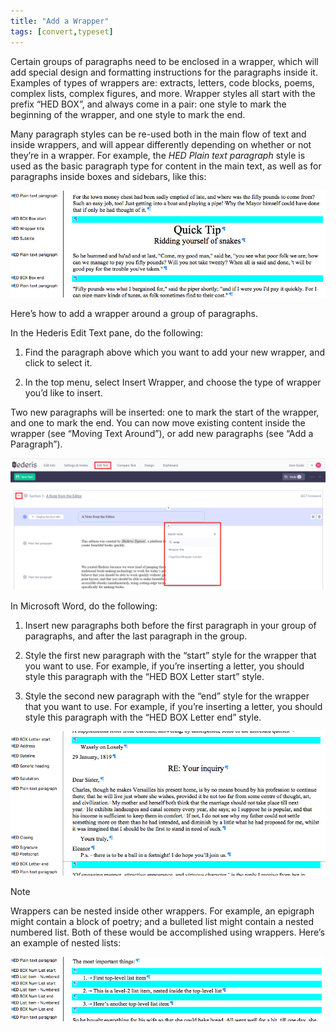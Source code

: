 ```yaml
---
title: "Add a Wrapper"
tags: [convert,typeset]
---
```

 
<html><body><section data-type="chapter" class="hsecchapter" data-hederis-type="hsecchapter" id="add-a-wrapper" data-pi-attrs="id: add-a-wrapper; data-tags: convert,typeset;" role="doc-chapter" data-tags="convert,typeset" data-author-name=" " data-book-title=" " title="Add a Wrapper"><p class="hblkp" data-hederis-type="hblkp" id="pMhOw39UP">Certain groups of paragraphs need to be enclosed in a wrapper, which will add special design and formatting instructions for the paragraphs inside it. Examples of types of wrappers are: extracts, letters, code blocks, poems, complex lists, complex figures, and more. Wrapper styles all start with the prefix &#8220;HED BOX&#8221;, and always come in a pair: one style to mark the beginning of the wrapper, and one style to mark the end.</p><p class="hblkp" data-hederis-type="hblkp" id="pg1Ac2PdH">Many paragraph styles can be re-used both in the main flow of text and inside wrappers, and will appear differently depending on whether or not they&#8217;re in a wrapper. For example, the <em data-hederis-type="hspanem" id="pkKeG6JQu">HED Plain text paragraph</em> style is used as the basic paragraph type for content in the main text, as well as for paragraphs inside boxes and sidebars, like this:</p><img data-hederis-type="hblkimg" class="hblkimg" id="pKBMPvCiq" src="/images/wrapper1.png" data-img-src="/images/wrapper1.png"/><p class="hblkp" data-hederis-type="hblkp" id="pY2jo13e4">Here&#8217;s how to add a wrapper around a group of paragraphs.</p><p class="hblkp" data-hederis-type="hblkp" id="pyXooS2Kz">In the Hederis Edit Text pane, do the following:</p><ol class="hwprnumlist" data-hederis-type="hwprnumlist" id="pT6Mv0APL"><li class="hblkoli" data-hederis-type="hblkoli" id="lia5ZTJjw2"><p class="hblkoli" data-hederis-type="hblklip" id="pyaFd34k1">Find the paragraph above which you want to add your new wrapper, and click to select it.</p></li><li class="hblkoli" data-hederis-type="hblkoli" id="li3fdVQCSk"><p class="hblkoli" data-hederis-type="hblklip" id="ptdyu0MdQ">In the top menu, select Insert Wrapper, and choose the type of wrapper you&#8217;d like to insert.</p></li></ol><p class="hblkp" data-hederis-type="hblkp" id="pFotDa8Q1">Two new paragraphs will be inserted: one to mark the start of the wrapper, and one to mark the end. You can now move existing content inside the wrapper (see &#8220;Moving Text Around&#8221;), or add new paragraphs (see &#8220;Add a Paragraph&#8221;).</p><img data-hederis-type="hblkimg" class="hblkimg" id="pIqqo7Nz4" src="/images/wrapper2.png" data-img-src="/images/wrapper2.png"/><p class="hblkp" data-hederis-type="hblkp" id="pKouKwdJM">In Microsoft Word, do the following:</p><ol class="hwprnumlist" data-hederis-type="hwprnumlist" id="putwfMiNa"><li class="hblkoli" data-hederis-type="hblkoli" id="liUaNIMxyC"><p class="hblkoli" data-hederis-type="hblklip" id="plDkf0loB">Insert new paragraphs both before the first paragraph in your group of paragraphs, and after the last paragraph in the group.</p></li><li class="hblkoli" data-hederis-type="hblkoli" id="liUCiVk23n"><p class="hblkoli" data-hederis-type="hblklip" id="pMcLuXT4l">Style the first new paragraph with the &#8220;start&#8221; style for the wrapper that you want to use. For example, if you&#8217;re inserting a letter, you should style this paragraph with the &#8220;HED BOX Letter start&#8221; style.</p></li><li class="hblkoli" data-hederis-type="hblkoli" id="liWeZGZD4m"><p class="hblkoli" data-hederis-type="hblklip" id="peGXbKHJ0">Style the second new paragraph with the &#8220;end&#8221; style for the wrapper that you want to use. For example, if you&#8217;re inserting a letter, you should style this paragraph with the &#8220;HED BOX Letter end&#8221; style.</p></li></ol><img data-hederis-type="hblkimg" class="hblkimg" id="p6phBhavW" src="/images/letter1.png" data-img-src="/images/letter1.png"/><div class="hwprbox box" data-hederis-type="hwprbox" id="p0cmMUcoF" data-type="sidebar"><p class="hblktype" data-hederis-type="hblktype" id="pWHwFeMFl">Note</p><p class="hblkp" data-hederis-type="hblkp" id="pFT3p02bZ">Wrappers can be nested inside other wrappers. For example, an epigraph might contain a block of poetry; and a bulleted list might contain a nested numbered list. Both of these would be accomplished using wrappers. Here&#8217;s an example of nested lists:</p></div><img data-hederis-type="hblkimg" class="hblkimg" id="prGOTCyiA" src="/images/list1.png" data-img-src="/images/list1.png"/></section></body></html>
